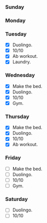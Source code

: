 ### Sunday


### Monday


### Tuesday

- [x] Duolingo.
- [x] 10/10
- [x] Ab workout.
- [x] Laundry.

### Wednesday

- [x] Make the bed.
- [x] Duolingo.
- [x] 10/10
- [x] Gym.

### Thursday

- [x] Make the bed.
- [x] Duolingo.
- [x] 10/10
- [x] Ab workout.

### Friday

- [ ] Make the bed.
- [ ] Duolingo.
- [ ] 10/10
- [ ] Gym.

### Saturday

- [ ] Duolingo.
- [ ] 10/10